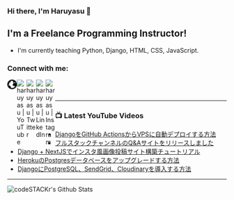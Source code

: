 ### Hi there, I'm Haruyasu 👋

## I'm a Freelance Programming Instructor!
- I'm currently teaching Python, Django, HTML, CSS, JavaScript.

### Connect with me:

[<img align="left" alt="harusoft.net" width="22px" src="https://raw.githubusercontent.com/iconic/open-iconic/master/svg/globe.svg" />][website]
[<img align="left" alt="haruyasu | YouTube" width="22px" src="https://cdn.jsdelivr.net/npm/simple-icons@v3/icons/youtube.svg" />][youtube]
[<img align="left" alt="haruyasu | Twitter" width="22px" src="https://cdn.jsdelivr.net/npm/simple-icons@v3/icons/twitter.svg" />][twitter]
[<img align="left" alt="haruyasu | LinkedIn" width="22px" src="https://cdn.jsdelivr.net/npm/simple-icons@v3/icons/linkedin.svg" />][linkedin]
[<img align="left" alt="haruyasu | Instagram" width="22px" src="https://cdn.jsdelivr.net/npm/simple-icons@v3/icons/instagram.svg" />][instagram]

<br />
<br />

---

### 📺 Latest YouTube Videos
<!-- YOUTUBE:START -->
- [DjangoをGitHub ActionsからVPSに自動デプロイする方法](https://www.youtube.com/watch?v=oMuroQTEXf8)
- [フルスタックチャンネルのQ&amp;Aサイトをリリースしました](https://www.youtube.com/watch?v=1411MpGAd6w)
- [Django + NextJSでインスタ風画像投稿サイト構築チュートリアル](https://www.youtube.com/watch?v=RF0scAcL0YM)
- [HerokuのPostgresデータベースをアップグレードする方法](https://www.youtube.com/watch?v=Mqqfkbdp-uc)
- [DjangoにPostgreSQL、SendGrid、Cloudinaryを導入する方法](https://www.youtube.com/watch?v=7cUFU659S3Y)
<!-- YOUTUBE:END -->

---

<img align="left" alt="codeSTACKr's Github Stats" src="https://github-readme-stats.vercel.app/api?username=haruyasu&show_icons=true&hide_border=true" />

[website]: https://harusoft.net/
[twitter]: https://twitter.com/hathle
[youtube]: https://www.youtube.com/channel/UCjpXqPZM1UPJoiyNVUTixqQ/
[instagram]: https://www.instagram.com/hathle/
[linkedin]: https://www.linkedin.com/in/haruyasu/
